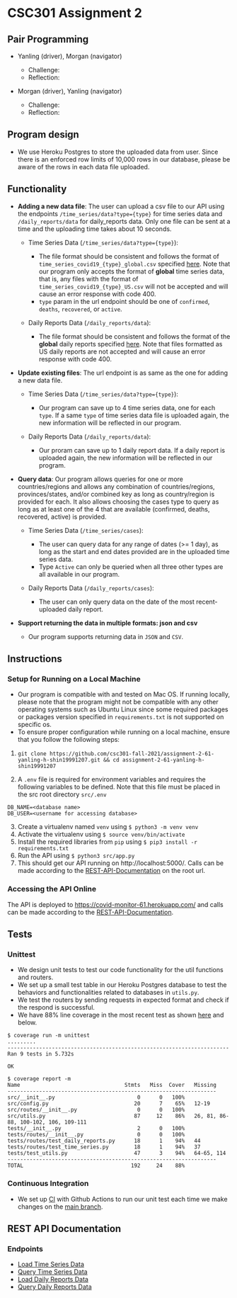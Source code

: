 # CSC301 Assignment 2

## Pair Programming

* Yanling (driver), Morgan (navigator)
  * Challenge: 
  * Reflection:

* Morgan (driver), Yanling (navigator)
  * Challenge: 
  * Reflection:

## Program design

* We use Heroku Postgres to store the uploaded data from user. Since there is an enforced row limits of 10,000 rows in our database, please be aware of the rows in each data file uploaded.


## Functionality

* **Adding a new data file**: The user can upload a csv file to our API using the endpoints `/time_series/data?type={type}` for time series data and `/daily_reports/data` for daily_reports data. Only one file can be sent at a time and the uploading time takes about 10 seconds.

  * Time Series Data (`/time_series/data?type={type}`):
    * The file format should be consistent and follows the format of `time_series_covid19_{type}_global.csv` specified [here](https://github.com/CSSEGISandData/COVID-19/tree/master/csse_covid_19_data/csse_covid_19_time_series). Note that our program only accepts the format of **global** time series data, that is, any files with the format of `time_series_covid19_{type}_US.csv` will not be accepted and will cause an error response with code 400.
    * `type` param in the url endpoint should be one of `confirmed`, `deaths`, `recovered`, or `active`.
    
  * Daily Reports Data (`/daily_reports/data`):
    * The file format should be consistent and follows the format of the **global** daily reports specified [here](https://github.com/CSSEGISandData/COVID-19/tree/master/csse_covid_19_data/csse_covid_19_daily_reports). Note that files formatted as US daily reports are not accepted and will cause an error response with code 400.
    
* **Update existing files**: The url endpoint is as same as the one for adding a new data file.

  * Time Series Data (`/time_series/data?type={type}`):
    * Our program can save up to 4 time series data, one for each `type`. If a same `type` of time series data file is uploaded again, the new information will be reflected in our program.

  * Daily Reports Data (`/daily_reports/data`):
    * Our proram can save up to 1 daily report data. If a daily report is uploaded again, the new information will be reflected in our program.

* **Query data**: Our program allows queries for one or more countries/regions and allows any combination of countries/regions, provinces/states, and/or combined key as long as country/region is provided for each. It also allows choosing the cases type to query as long as at least one of the 4 that are available (confirmed, deaths, recovered, active) is provided.

  * Time Series Data (`/time_series/cases`):
    * The user can query data for any range of dates (>= 1 day), as long as the start and end dates provided are in the uploaded time series data.
    * Type `Active` can only be queried when all three other types are all available in our program. 
  
  * Daily Reports Data (`/daily_reports/cases`):
    * The user can only query data on the date of the most recent-uploaded daily report.

* **Support returning the data in multiple formats: json and csv**
  * Our program supports returning data in `JSON` and `CSV`.
  

## Instructions 

### Setup for Running on a Local Machine

* Our program is compatible with and tested on Mac OS. If running locally, please note that the program might not be compatible with any other operating systems such as Ubuntu Linux since some required packages or packages version specified in `requirements.txt` is not supported on specific os.
* To ensure proper configuration while running on a local machine, ensure that you follow the following steps:

1. `git clone https://github.com/csc301-fall-2021/assignment-2-61-yanling-h-shin19991207.git && cd assignment-2-61-yanling-h-shin19991207`

2. A `.env` file is required for environment variables and requires the following variables to be defined. Note that this file must be placed in the src root directory `src/.env`

  ```
  DB_NAME=<database name>
  DB_USER=<username for accessing database>
  ```
  
 3. Create a virtualenv named `venv` using `$ python3 -m venv venv`
 4. Activate the virtualenv using `$ source venv/bin/activate`
 5. Install the required libraries from `pip` using `$ pip3 install -r requirements.txt`
 6. Run the API using `$ python3 src/app.py`
 7. This should get our API running on http://localhost:5000/. Calls can be made according to the [REST-API-Documentation](#rest-api-documentation) on the root url.

### Accessing the API Online

The API is deployed to https://covid-monitor-61.herokuapp.com/ and calls can be made according to the [REST-API-Documentation](#rest-api-documentation).


## Tests

### Unittest

* We design unit tests to test our code functionality for the util functions and routers. 
* We set up a small test table in our Heroku Postgres database to test the behaviors and functionalities related to databases in `utils.py`. 
* We test the routers by sending requests in expected format and check if the respond is successful.
* We have 88% line coverage in the most recent test as shown [here](https://github.com/csc301-fall-2021/assignment-2-61-yanling-h-shin19991207/blob/main/docs/test_coverage.png) and below.

 ```
 $ coverage run -m unittest         
 .........
 ----------------------------------------------------------------------
 Ran 9 tests in 5.732s

 OK

 $ coverage report -m       
 Name                                 Stmts   Miss  Cover   Missing
 ------------------------------------------------------------------
 src/__init__.py                          0      0   100%
 src/config.py                           20      7    65%   12-19
 src/routes/__init__.py                   0      0   100%
 src/utils.py                            87     12    86%   26, 81, 86-88, 100-102, 106, 109-111
 tests/__init__.py                        2      0   100%
 tests/routes/__init__.py                 0      0   100%
 tests/routes/test_daily_reports.py      18      1    94%   44
 tests/routes/test_time_series.py        18      1    94%   37
 tests/test_utils.py                     47      3    94%   64-65, 114
 ------------------------------------------------------------------
 TOTAL                                  192     24    88%
 ```

### Continuous Integration

* We set up [CI](https://github.com/csc301-fall-2021/assignment-2-61-yanling-h-shin19991207/blob/main/.github/workflows/unittest.yml) with Github Actions to run our unit test each time we make changes on the [main branch](https://github.com/csc301-fall-2021/assignment-2-61-yanling-h-shin19991207/tree/main).


## REST API Documentation

### Endpoints

* [Load Time Series Data](https://github.com/csc301-fall-2021/assignment-2-61-yanling-h-shin19991207/blob/main/docs/load_daily_reports.md)
* [Query Time Series Data](https://github.com/csc301-fall-2021/assignment-2-61-yanling-h-shin19991207/blob/main/docs/query_time_series.md)
* [Load Daily Reports Data](https://github.com/csc301-fall-2021/assignment-2-61-yanling-h-shin19991207/blob/main/docs/load_daily_reports.md)
* [Query Daily Reports Data](https://github.com/csc301-fall-2021/assignment-2-61-yanling-h-shin19991207/blob/main/docs/query_daily_reports.md)

